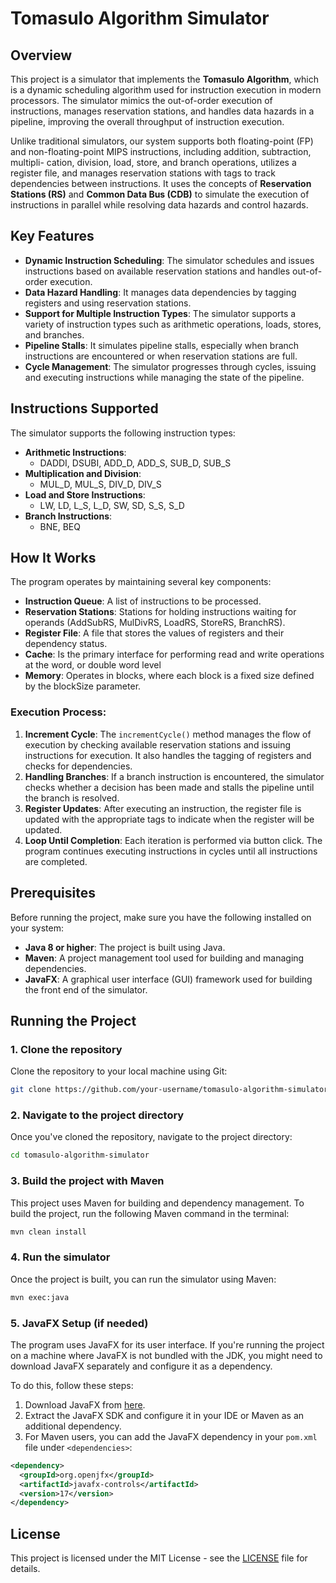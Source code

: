 # Tomasulo Algorithm Simulator

## Overview

This project is a simulator that implements the **Tomasulo Algorithm**, which is a dynamic scheduling algorithm used for instruction execution in modern processors. The simulator mimics the out-of-order execution of instructions, manages reservation stations, and handles data hazards in a pipeline, improving the overall throughput of instruction execution.

Unlike traditional simulators, our system supports both floating-point (FP) and non-floating-point MIPS instructions, including addition, subtraction, multipli-
cation, division, load, store, and branch operations, utilizes a register file, and manages reservation stations with tags to track dependencies between instructions. It uses the concepts of **Reservation Stations (RS)** and **Common Data Bus (CDB)** to simulate the execution of instructions in parallel while resolving data hazards and control hazards.

## Key Features

- **Dynamic Instruction Scheduling**: The simulator schedules and issues instructions based on available reservation stations and handles out-of-order execution.
- **Data Hazard Handling**: It manages data dependencies by tagging registers and using reservation stations.
- **Support for Multiple Instruction Types**: The simulator supports a variety of instruction types such as arithmetic operations, loads, stores, and branches.
- **Pipeline Stalls**: It simulates pipeline stalls, especially when branch instructions are encountered or when reservation stations are full.
- **Cycle Management**: The simulator progresses through cycles, issuing and executing instructions while managing the state of the pipeline.

## Instructions Supported

The simulator supports the following instruction types:

- **Arithmetic Instructions**: 
  - DADDI, DSUBI, ADD_D, ADD_S, SUB_D, SUB_S
- **Multiplication and Division**: 
  - MUL_D, MUL_S, DIV_D, DIV_S
- **Load and Store Instructions**: 
  - LW, LD, L_S, L_D, SW, SD, S_S, S_D
- **Branch Instructions**: 
  - BNE, BEQ

## How It Works

The program operates by maintaining several key components:

- **Instruction Queue**: A list of instructions to be processed.
- **Reservation Stations**: Stations for holding instructions waiting for operands (AddSubRS, MulDivRS, LoadRS, StoreRS, BranchRS).
- **Register File**: A file that stores the values of registers and their dependency status.
- **Cache**:  Is the primary interface for performing read and write operations at the word, or double word level
- **Memory**: Operates in blocks, where each block is a fixed size defined by the blockSize parameter.
### Execution Process:
1. **Increment Cycle**: The `incrementCycle()` method manages the flow of execution by checking available reservation stations and issuing instructions for execution. It also handles the tagging of registers and checks for dependencies.
2. **Handling Branches**: If a branch instruction is encountered, the simulator checks whether a decision has been made and stalls the pipeline until the branch is resolved.
3. **Register Updates**: After executing an instruction, the register file is updated with the appropriate tags to indicate when the register will be updated.
4. **Loop Until Completion**: Each iteration is performed via button click. The program continues executing instructions in cycles until all instructions are completed.

## Prerequisites

Before running the project, make sure you have the following installed on your system:

- **Java 8 or higher**: The project is built using Java.
- **Maven**: A project management tool used for building and managing dependencies.
- **JavaFX**: A graphical user interface (GUI) framework used for building the front end of the simulator.

## Running the Project

### 1. Clone the repository

Clone the repository to your local machine using Git:

```bash
git clone https://github.com/your-username/tomasulo-algorithm-simulator.git
```

### 2. Navigate to the project directory

Once you've cloned the repository, navigate to the project directory:

```bash
cd tomasulo-algorithm-simulator
```


### 3. Build the project with Maven

This project uses Maven for building and dependency management. To build the project, run the following Maven command in the terminal:

```bash
mvn clean install
```

### 4. Run the simulator

Once the project is built, you can run the simulator using Maven:

```bash
mvn exec:java
```

### 5. JavaFX Setup (if needed)

The program uses JavaFX for its user interface. If you're running the project on a machine where JavaFX is not bundled with the JDK, you might need to download JavaFX separately and configure it as a dependency.

To do this, follow these steps:

1. Download JavaFX from [here](https://openjfx.io/).
2. Extract the JavaFX SDK and configure it in your IDE or Maven as an additional dependency.
3. For Maven users, you can add the JavaFX dependency in your `pom.xml` file under `<dependencies>`:

```xml
<dependency>
  <groupId>org.openjfx</groupId>
  <artifactId>javafx-controls</artifactId>
  <version>17</version>
</dependency>
```

## License

This project is licensed under the MIT License - see the [LICENSE](LICENSE) file for details.

